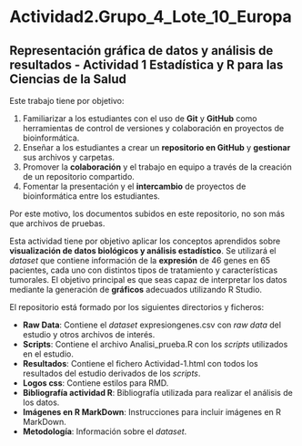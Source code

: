 # Actividad2.Grupo_4_Lote_10_Europa

## Representación gráfica de datos y análisis de resultados - Actividad 1 Estadística y R para las Ciencias de la Salud

Este trabajo tiene por objetivo:
1. Familiarizar a los estudiantes con el uso de **Git** y **GitHub** como herramientas de control de versiones y colaboración en proyectos de bioinformática.
2. Enseñar a los estudiantes a crear un **repositorio en GitHub** y **gestionar** sus archivos y carpetas.
3. Promover la **colaboración** y el trabajo en equipo a través de la creación de un repositorio compartido.
4. Fomentar la presentación y el **intercambio** de proyectos de bioinformática entre los estudiantes.

Por este motivo, los documentos subidos en este repositorio, no son más que archivos de pruebas. 

Esta actividad tiene por objetivo aplicar los conceptos aprendidos sobre **visualización de datos biológicos y análisis estadístico**. Se utilizará el *dataset* que contiene información de la **expresión** de 46 genes en 65 pacientes, cada uno con distintos tipos de tratamiento y características tumorales. El objetivo principal es que seas capaz de interpretar los datos mediante la generación de **gráficos** adecuados utilizando R Studio.

El repositorio está formado por los siguientes directorios y ficheros:
- **Raw Data**: Contiene el *dataset* expresiongenes.csv con *raw data* del estudio y otros archivos de interés.
- **Scripts**: Contiene el archivo Analisi_prueba.R  con los *scripts* utilizados en el estudio.
- **Resultados**: Contiene el fichero Actividad-1.html con todos los resultados del estudio derivados de los *scripts*.
- **Logos css**: Contiene estilos para RMD.
- **Bibliografía actividad R**: Bibliografía utilizada para realizar el análisis de los datos.
- **Imágenes en R MarkDown**: Instrucciones para incluir imágenes en R MarkDown.
- **Metodología**: Información sobre el *dataset*.


